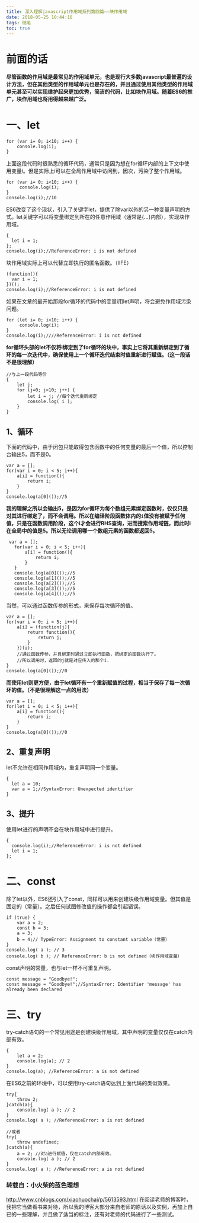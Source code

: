 ```yaml
---
title: 深入理解javascript作用域系列第四篇——块作用域
date: 2018-05-25 10:44:10
tags: 随笔
toc: true
---
```


# 前面的话
**尽管函数的作用域是最常见的作用域单元，也是现行大多数javascript最普遍的设计方法，但在其他类型的作用域单元也是存在的，并且通过使用其他类型的作用域单元甚至可以实现维护起来更加优秀，简洁的代码，比如块作用域。随着ES6的推广，块作用域也将用得越来越广泛。**

# 一、let
```
for (var i= 0; i<10; i++) {
    console.log(i);
}
```
上面这段代码时很熟悉的循环代码，通常只是因为想在for循环内部的上下文中使用变量i。但是实际上i可以在全局作用域中访问到，因次，污染了整个作用域。

<!-- more -->

```
for (var i= 0; i<10; i++) {
     console.log(i);
}
console.log(i);//10
```
ES6改变了这个现状，引入了关键字let，提供了除var以外的另一种变量声明的方式。let关键字可以将变量绑定到所在的任意作用域（通常是{...}内部），实现块作用域。
```
{
  let i = 1;  
};
console.log(i);//ReferenceError: i is not defined
```
块作用域实际上可以代替立即执行的匿名函数。（IIFE）
```
(function(){
  var i = 1;  
})();
console.log(i);//ReferenceError: i is not defined
```
如果在文章的最开始那段for循环的代码中的变量i用let声明，将会避免作用域污染问题。
```
for (let i= 0; i<10; i++) {
     console.log(i);
}
console.log(i);////ReferenceError: i is not defined
```
**for循环头部的let不仅将i绑定到了for循环的块中，事实上它将其重新绑定到了循环的每一次迭代中，确保使用上一个循环迭代结束时值重新进行赋值。（这一段话不是很理解）**
```
//与上一段代码等价
{
    let j;
    for (j=0; j<10; j++) {
        let i = j; //每个迭代重新绑定
        console.log( i );
    }
}
```
## 1、循环
下面的代码中，由于闭包只能取得包含函数中的任何变量的最后一个值，所以控制台输出5，而不是0。
```
var a = [];
for(var i = 0; i < 5; i++){
    a[i] = function(){
        return i;
    }
}
console.log(a[0]());//5
```
**我的理解之所以会输出5，是因为for循环为每个数组元素绑定函数时，仅仅只是对其进行绑定了，而不会调用。所以在编译阶段函数体内的```i```值没有被赋予任何值，只是在函数调用阶段，这个i才会进行RHS查询，进而搜索作用域链，而此时i在全局中的值是5。所以无论调用哪一个数组元素的函数都返回5。**
```
 var a = [];
   for(var i = 0; i < 5; i++){
       a[i] = function(){
           return i;
       }
   }
   console.log(a[0]());//5
   console.log(a[1]());//5
   console.log(a[2]());//5
   console.log(a[3]());//5
   console.log(a[4]());//5
```
当然，可以通过函数传参的形式，来保存每次循环的值。
```
var a = [];
for(var i = 0; i < 5; i++){
    a[i] = (function(j){
        return function(){
            return j; 
        }
    })(i);
    //通过函数传参，并且绑定时通过立即执行函数，把绑定的函数执行了。
    //所以调用时，返回的j就是对应传入的那个i.
}
console.log(a[0]());//0
```
**而使用let则更方便，由于let循环有一个重新赋值的过程，相当于保存了每一次循环的值。（不是很理解这一点的用法）**
```
var a = [];
for(let i = 0; i < 5; i++){
    a[i] = function(){
        return i;
    }
}
console.log(a[0]());//0
```
## 2、重复声明
let不允许在相同作用域内，重复声明同一个变量。
```
{
  let a = 10;
  var a = 1;//SyntaxError: Unexpected identifier
}
```
## 3、提升
使用let进行的声明不会在块作用域中进行提升。
```
{
  console.log(i);//ReferenceError: i is not defined
  let i = 1;  
};
```

# 二、const
除了let以外，ES6还引入了const，同样可以用来创建块级作用域变量。但其值是固定的（常量）。之后任何试图修改值的操作都会引起错误。
```
if (true) {
    var a = 2;
    const b = 3; 
    a = 3; 
    b = 4;// TypeError: Assignment to constant variable（常量）
}
console.log( a ); // 3
console.log( b ); // ReferenceError: b is not defined（块作用域变量）
```
const声明的常量，也与let一样不可重复声明。
```
const message = "Goodbye!";
const message = "Goodbye!";//SyntaxError: Identifier 'message' has already been declared
```

# 三、try
try-catch语句的一个常见用途是创建块级作用域，其中声明的变量仅仅在catch内部有效。
```
{
    let a = 2;
    console.log(a); // 2
}
console.log(a); //ReferenceError: a is not defined
```
在ES6之前的环境中，可以使用try-catch语句达到上面代码的类似效果。
```
try{
    throw 2;
}catch(a){
    console.log( a ); // 2
}
console.log( a ); //ReferenceError: a is not defined
```
```
//或者
try{
    throw undefined;
}catch(a){
    a = 2; //对a进行赋值，仅在catch内部有效。
    console.log( a ); // 2
}
console.log( a ); //ReferenceError: a is not defined
```

### 转载自：小火柴的蓝色理想
<http://www.cnblogs.com/xiaohuochai/p/5613593.html>
在阅读老师的博客时，我把它当做看书来对待，所以我的博客大部分来自老师的原话以及实例，再加上自已的一些理解，并且做了适当的标注，还有对老师的代码进行了一些测试。

